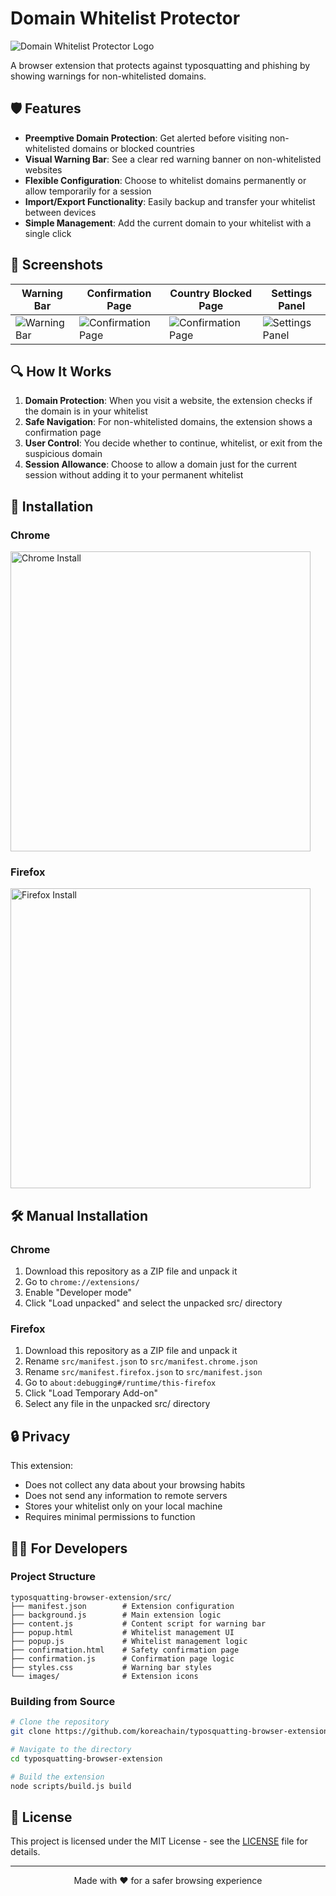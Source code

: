 # Domain Whitelist Protector

![Domain Whitelist Protector Logo](src/images/icon128.png)

A browser extension that protects against typosquatting and phishing by showing warnings for non-whitelisted domains.

## 🛡️ Features

- **Preemptive Domain Protection**: Get alerted before visiting non-whitelisted domains or blocked countries
- **Visual Warning Bar**: See a clear red warning banner on non-whitelisted websites
- **Flexible Configuration**: Choose to whitelist domains permanently or allow temporarily for a session
- **Import/Export Functionality**: Easily backup and transfer your whitelist between devices
- **Simple Management**: Add the current domain to your whitelist with a single click

## 📸 Screenshots

| Warning Bar                            | Confirmation Page                             | Country Blocked Page                     | Settings Panel                                |
| -------------------------------------- | --------------------------------------------- | ---------------------------------------- | --------------------------------------------- |
| ![Warning Bar](assets/warning-bar.png) | ![Confirmation Page](assets/confirmation.png) | ![Confirmation Page](assets/blocked.png) | ![Settings Panel](assets/settings-pannel.png) |

## 🔍 How It Works

1. **Domain Protection**: When you visit a website, the extension checks if the domain is in your whitelist
2. **Safe Navigation**: For non-whitelisted domains, the extension shows a confirmation page
3. **User Control**: You decide whether to continue, whitelist, or exit from the suspicious domain
4. **Session Allowance**: Choose to allow a domain just for the current session without adding it to your permanent whitelist

## 🚀 Installation

### Chrome

<a href="https://github.com/koreachain/typosquatting-browser-extension/releases">
  <img src="assets/download-chrome.svg" alt="Chrome Install" width="480"/>
</a>

### Firefox

<a href="https://github.com/koreachain/typosquatting-browser-extension/releases">
  <img src="assets/download-firefox.svg" alt="Firefox Install" width="480"/>
</a>

## 🛠️ Manual Installation

### Chrome

1. Download this repository as a ZIP file and unpack it
2. Go to `chrome://extensions/`
3. Enable "Developer mode"
4. Click "Load unpacked" and select the unpacked src/ directory

### Firefox

1. Download this repository as a ZIP file and unpack it
2. Rename `src/manifest.json` to `src/manifest.chrome.json`
3. Rename `src/manifest.firefox.json` to `src/manifest.json`
4. Go to `about:debugging#/runtime/this-firefox`
5. Click "Load Temporary Add-on"
6. Select any file in the unpacked src/ directory

## 🔒 Privacy

This extension:

- Does not collect any data about your browsing habits
- Does not send any information to remote servers
- Stores your whitelist only on your local machine
- Requires minimal permissions to function

## 👨‍💻 For Developers

### Project Structure

```
typosquatting-browser-extension/src/
├── manifest.json        # Extension configuration
├── background.js        # Main extension logic
├── content.js           # Content script for warning bar
├── popup.html           # Whitelist management UI
├── popup.js             # Whitelist management logic
├── confirmation.html    # Safety confirmation page
├── confirmation.js      # Confirmation page logic
├── styles.css           # Warning bar styles
└── images/              # Extension icons
```

### Building from Source

```bash
# Clone the repository
git clone https://github.com/koreachain/typosquatting-browser-extension.git

# Navigate to the directory
cd typosquatting-browser-extension

# Build the extension
node scripts/build.js build
```

## 📝 License

This project is licensed under the MIT License - see the [LICENSE](LICENSE) file for details.

---

<p align="center">
  Made with ❤️ for a safer browsing experience
</p>
